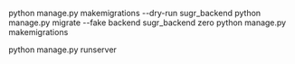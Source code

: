 python manage.py makemigrations --dry-run sugr_backend
python manage.py migrate --fake backend sugr_backend zero
python manage.py makemigrations

python manage.py runserver 
